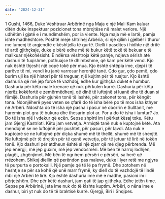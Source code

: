```yaml
---
date: "2024-12-31"
---
```

1 Gusht, 1466, Duke Vështruar Arbërinë nga Maja e një Mali
Kam kaluar ditën duke inspektuar pozicionet tona mbrojtëse në malet veriore. Një udhëtim i gjatë e i mundimshëm, por ia vlente. Nga maja më e lartë, pamja ishte madhështore. Poshtë meje shtrihej Arbëria, si një qilim i gjelbër i thurur me lumenj të argjendtë e kështjella të gurtë. Dielli i pasdites i hidhte një dritë të artë gjithçkaje, duke e bërë edhe më të bukur këtë tokë të bekuar e të mallkuar njëkohësisht.
E ndërsa vështroja këtë pamje, ndjeva sërish atë dashuri të fuqishme, pothuajse të dhimbshme, që kam për këtë vend. Kjo nuk është thjesht një copë tokë për mua. Kjo është shtëpia ime, djepi i të parëve të mi, vendi ku janë varrosur heronjtë tanë. Çdo gur, çdo pemë, çdo burim uji ka një histori për të treguar, një kujtim për të ruajtur.
Kjo është dashuria që më jep forcë të vazhdoj, edhe kur gjithçka duket e humbur. Dashuria për këto male krenare që nuk përkulen kurrë. Dashuria për këta njerëz kokëfortë e zemërmëdhenj, që dinë të luftojnë si luanë dhe të duan si fëmijë. Dashuria për gjuhën tonë të lashtë, për zakonet tona, për këngët tona.
Ndonjëherë pyes veten se çfarë do të isha bërë po të mos isha kthyer në Arbëri. Ndoshta do të isha një pasha i pasur në oborrin e Sulltanit, me haremin plot gra të bukura dhe thesarin plot ar. Por a do të isha i lumtur? Jo. Do të isha një i vdekur që ecën. Sepse shpirti im i përket kësaj toke. Këtu jam Gjergj Kastrioti. Këtu jam vetvetja.
Armiqtë tanë nuk e kuptojnë këtë. Ata mendojnë se ne luftojmë për pushtet, për pasuri, për lavdi. Ata nuk e kuptojnë se ne luftojmë për diçka shumë më të thellë, shumë më të shenjtë. Ne luftojmë për të drejtën për të qenë vetvetja, për të jetuar të lirë në tokën tonë.
Kjo dashuri për atdheun është si një zjarr që më djeg përbrenda. Më jep energji, më jep guxim, më jep vendosmëri. Më bën të harroj lodhjen, plagët, zhgënjimet. Më bën të ngrihem përsëri e përsëri, sa herë që rrëzohem.
Shikoj diellin që perëndon pas maleve, duke i lyer retë me ngjyra të purpurta e portokalli. Një pamje që të lë pa frymë. Dhe zotohem në heshtje se për sa kohë që unë marr frymë, ky diell do të vazhdojë të lindë mbi një Arbëri të lirë.
Kjo është dashuria ime më e madhe, pasioni im i përjetshëm. Dhe për këtë dashuri, jam gati të jap gjithçka. Edhe jetën time. Sepse pa Arbërinë, jeta ime nuk do të kishte kuptim.
Arbëri, o nëna ime e dashur, biri yt nuk do të të braktisë kurrë.
Gjergji, Biri i Shqipes.